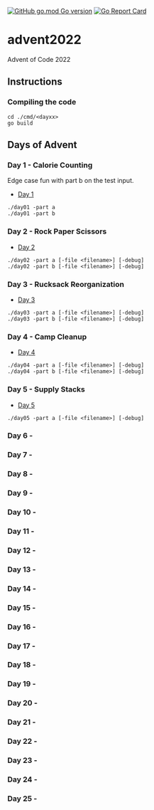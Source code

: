 [![GitHub go.mod Go version](https://img.shields.io/github/go-mod/go-version/notthehoople/advent2017?color=blueviolet)](https://golang.org/doc/go1.17) [![Go Report Card](https://goreportcard.com/badge/github.com/notthehoople/advent2017)](https://goreportcard.com/report/github.com/notthehoople/advent2017)

# advent2022
Advent of Code 2022

## Instructions

### Compiling the code

```
cd ./cmd/<dayxx>
go build
```

## Days of Advent

### Day 1 - Calorie Counting

Edge case fun with part b on the test input.

+ [Day 1](cmd/day01/day01.go)

```
./day01 -part a
./day01 -part b
```

### Day 2 - Rock Paper Scissors

+ [Day 2](cmd/day02/day02.go)

```
./day02 -part a [-file <filename>] [-debug]
./day02 -part b [-file <filename>] [-debug]
```

### Day 3 - Rucksack Reorganization

+ [Day 3](cmd/day03/day03.go)

```
./day03 -part a [-file <filename>] [-debug]
./day03 -part b [-file <filename>] [-debug]
```

### Day 4 - Camp Cleanup

+ [Day 4](cmd/day04/day04.go)

```
./day04 -part a [-file <filename>] [-debug]
./day04 -part b [-file <filename>] [-debug]
```

### Day 5 - Supply Stacks

+ [Day 5](cmd/day05/day05.go)

```
./day05 -part a [-file <filename>] [-debug]
```

### Day 6 -
### Day 7 -
### Day 8 - 
### Day 9 - 
### Day 10 - 
### Day 11 - 
### Day 12 - 
### Day 13 - 
### Day 14 - 
### Day 15 - 
### Day 16 - 
### Day 17 - 
### Day 18 - 
### Day 19 - 
### Day 20 - 
### Day 21 - 
### Day 22 - 
### Day 23 - 
### Day 24 - 
### Day 25 - 
